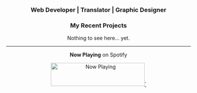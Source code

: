 <div align="center">
    
### Web Developer | Translator | Graphic Designer



### My Recent Projects 
 Nothing to see here... yet.

---

**Now Playing** on Spotify

<a href="https://sposstatus-pa16bk1fr-actuallytomas.vercel.app/now-playing?open">
    <img src="https://sposstatus-pa16bk1fr-actuallytomas.vercel.app/now-playing" width="256" height="64" alt="Now Playing">`
</a>
